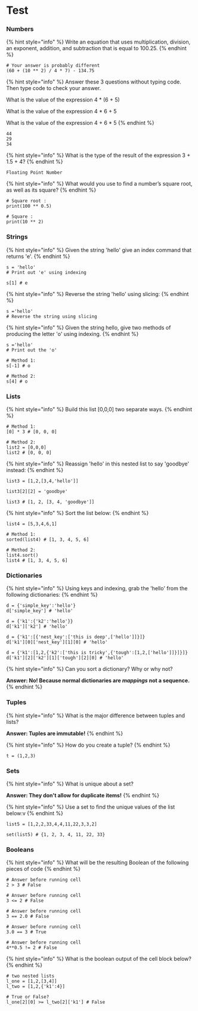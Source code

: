 # Test

### Numbers <a href="#numbers" id="numbers"></a>

{% hint style="info" %}
Write an equation that uses multiplication, division, an exponent, addition, and subtraction that is equal to 100.25.
{% endhint %}

```
# Your answer is probably different
(60 + (10 ** 2) / 4 * 7) - 134.75
```

{% hint style="info" %}
Answer these 3 questions without typing code. Then type code to check your answer.

What is the value of the expression 4 \* (6 + 5)

What is the value of the expression 4 \* 6 + 5

What is the value of the expression 4 + 6 \* 5
{% endhint %}

```
44
29
34
```

{% hint style="info" %}
What is the type of the result of the expression 3 + 1.5 + 4?
{% endhint %}

```
Floating Point Number
```

{% hint style="info" %}
What would you use to find a number’s square root, as well as its square?
{% endhint %}

```
# Square root : 
print(100 ** 0.5)

# Square : 
print(10 ** 2)
```

### Strings <a href="#strings" id="strings"></a>

{% hint style="info" %}
Given the string 'hello' give an index command that returns 'e'.
{% endhint %}

```
s = 'hello'
# Print out 'e' using indexing

s[1] # e
```

{% hint style="info" %}
Reverse the string 'hello' using slicing:
{% endhint %}

```
s ='hello'
# Reverse the string using slicing
```

{% hint style="info" %}
Given the string hello, give two methods of producing the letter 'o' using indexing.
{% endhint %}

```
s ='hello'
# Print out the 'o'

# Method 1:
s[-1] # o

# Method 2:
s[4] # o
```

### Lists <a href="#lists" id="lists"></a>

{% hint style="info" %}
Build this list \[0,0,0] two separate ways.
{% endhint %}

```
# Method 1:
[0] * 3 # [0, 0, 0]

# Method 2:
list2 = [0,0,0]
list2 # [0, 0, 0]
```

{% hint style="info" %}
Reassign 'hello' in this nested list to say 'goodbye' instead:
{% endhint %}

```
list3 = [1,2,[3,4,'hello']]

list3[2][2] = 'goodbye'

list3 # [1, 2, [3, 4, 'goodbye']]
```

{% hint style="info" %}
Sort the list below:
{% endhint %}

```
list4 = [5,3,4,6,1]

# Method 1:
sorted(list4) # [1, 3, 4, 5, 6]

# Method 2:
list4.sort()
list4 # [1, 3, 4, 5, 6]
```

### Dictionaries <a href="#dictionaries" id="dictionaries"></a>

{% hint style="info" %}
Using keys and indexing, grab the 'hello' from the following dictionaries:
{% endhint %}

```
d = {'simple_key':'hello'}
d['simple_key'] # 'hello'

d = {'k1':{'k2':'hello'}}
d['k1']['k2'] # 'hello'

d = {'k1':[{'nest_key':['this is deep',['hello']]}]}
d['k1'][0]['nest_key'][1][0] # 'hello'

d = {'k1':[1,2,{'k2':['this is tricky',{'tough':[1,2,['hello']]}]}]}
d['k1'][2]['k2'][1]['tough'][2][0] # 'hello'
```

{% hint style="info" %}
Can you sort a dictionary? Why or why not?

**Answer: No! Because normal dictionaries are **_**mappings**_** not a sequence.**
{% endhint %}

### Tuples <a href="#tuples" id="tuples"></a>

{% hint style="info" %}
What is the major difference between tuples and lists?&#x20;

**Answer: Tuples are immutable!**
{% endhint %}

{% hint style="info" %}
How do you create a tuple?
{% endhint %}

```
t = (1,2,3)
```

### Sets <a href="#sets" id="sets"></a>

{% hint style="info" %}
What is unique about a set?

**Answer: They don't allow for duplicate items!**
{% endhint %}

{% hint style="info" %}
Use a set to find the unique values of the list below:v
{% endhint %}

```
list5 = [1,2,2,33,4,4,11,22,3,3,2]

set(list5) # {1, 2, 3, 4, 11, 22, 33}
```

### Booleans <a href="#booleans" id="booleans"></a>

{% hint style="info" %}
What will be the resulting Boolean of the following pieces of code
{% endhint %}

```
# Answer before running cell
2 > 3 # False

# Answer before running cell
3 <= 2 # False

# Answer before running cell
3 == 2.0 # False

# Answer before running cell
3.0 == 3 # True

# Answer before running cell
4**0.5 != 2 # False
```

{% hint style="info" %}
What is the boolean output of the cell block below?
{% endhint %}

```
# two nested lists
l_one = [1,2,[3,4]]
l_two = [1,2,{'k1':4}]

# True or False?
l_one[2][0] >= l_two[2]['k1'] # False
```
